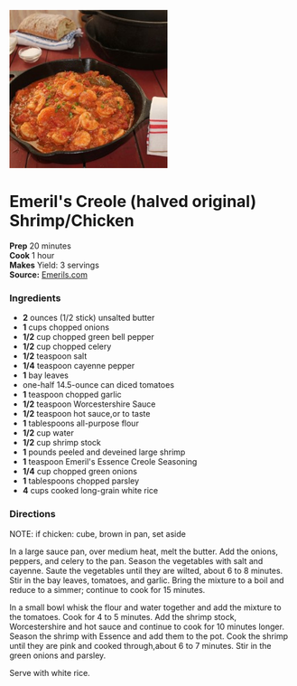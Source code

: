 [![](/images/6e5da571-4266-437e-bd0b-c9a6f4d52383.jpg)](https://www.emerils.com/sites/default/files/styles/wmax-600-sq/public/IMG_8324.JPG?itok=o2il77-n)

#  Emeril's Creole (halved original) Shrimp/Chicken

**Prep** 20 minutes  
**Cook** 1 hour  
**Makes** Yield: 3 servings  
**Source:** [Emerils.com](https://www.emerils.com/127949/emerils-shrimp-creole)

###  Ingredients

  *  **2** ounces (1/2 stick) unsalted butter
  *   **1** cups chopped onions
  *   **1/2** cup chopped green bell pepper
  *   **1/2** cup chopped celery
  *   **1/2** teaspoon salt
  *   **1/4** teaspoon cayenne pepper
  *   **1** bay leaves
  * one-half 14.5-ounce can diced tomatoes
  *   **1** teaspoon chopped garlic
  *   **1/2** teaspoon Worcestershire Sauce
  *   **1/2** teaspoon hot sauce,or to taste
  *   **1** tablespoons all-purpose flour
  *   **1/2** cup water
  *   **1/2** cup shrimp stock
  *   **1** pounds peeled and deveined large shrimp
  *   **1** teaspoon Emeril's Essence Creole Seasoning
  *   **1/4** cup chopped green onions
  *   **1** tablespoons chopped parsley
  *   **4** cups cooked long-grain white rice

###  Directions

NOTE: if chicken: cube, brown in pan, set aside

In a large sauce pan, over medium heat, melt the butter. Add the onions,
peppers, and celery to the pan. Season the vegetables with salt and cayenne.
Saute the vegetables until they are wilted, about 6 to 8 minutes. Stir in the
bay leaves, tomatoes, and garlic. Bring the mixture to a boil and reduce to a
simmer; continue to cook for 15 minutes.

In a small bowl whisk the flour and water together and add the mixture to the
tomatoes. Cook for 4 to 5 minutes. Add the shrimp stock, Worcestershire and
hot sauce and continue to cook for 10 minutes longer. Season the shrimp with
Essence and add them to the pot. Cook the shrimp until they are pink and
cooked through,about 6 to 7 minutes. Stir in the green onions and parsley.

Serve with white rice.

